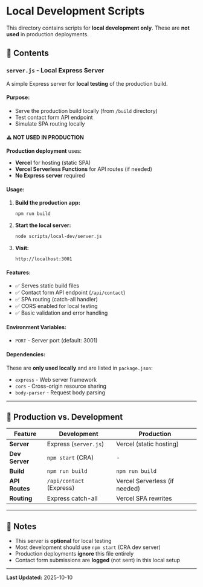 # Local Development Scripts

This directory contains scripts for **local development only**. These are **not used** in production deployments.

## 📁 Contents

### `server.js` - Local Express Server

A simple Express server for **local testing** of the production build.

#### Purpose:
- Serve the production build locally (from `/build` directory)
- Test contact form API endpoint
- Simulate SPA routing locally

#### ⚠️ **NOT USED IN PRODUCTION**

**Production deployment** uses:
- **Vercel** for hosting (static SPA)
- **Vercel Serverless Functions** for API routes (if needed)
- **No Express server** required

#### Usage:

1. **Build the production app:**
   ```bash
   npm run build
   ```

2. **Start the local server:**
   ```bash
   node scripts/local-dev/server.js
   ```

3. **Visit:**
   ```
   http://localhost:3001
   ```

#### Features:

- ✅ Serves static build files
- ✅ Contact form API endpoint (`/api/contact`)
- ✅ SPA routing (catch-all handler)
- ✅ CORS enabled for local testing
- ✅ Basic validation and error handling

#### Environment Variables:

- `PORT` - Server port (default: 3001)

#### Dependencies:

These are **only used locally** and are listed in `package.json`:
- `express` - Web server framework
- `cors` - Cross-origin resource sharing
- `body-parser` - Request body parsing

---

## 🚀 Production vs. Development

| Feature | Development | Production |
|---------|-------------|------------|
| **Server** | Express (`server.js`) | Vercel (static hosting) |
| **Dev Server** | `npm start` (CRA) | - |
| **Build** | `npm run build` | `npm run build` |
| **API Routes** | `/api/contact` (Express) | Vercel Serverless (if needed) |
| **Routing** | Express catch-all | Vercel SPA rewrites |

---

## 📝 Notes

- This server is **optional** for local testing
- Most development should use `npm start` (CRA dev server)
- Production deployments **ignore** this file entirely
- Contact form submissions are **logged** (not sent) in this local setup

---

**Last Updated:** 2025-10-10


